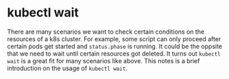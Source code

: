 # kubectl wait

There are many scenarios we want to check certain conditions on the resources of a k8s cluster. For example, some script can only proceed after certain pods get started and `status.phase` is running. It could be the oppsite that we need to wait until certain resources got deleted. It turns out `kubectl wait` is a great fit for many scenarios like above. This notes is a brief introduction on the usage of `kubectl wait`.